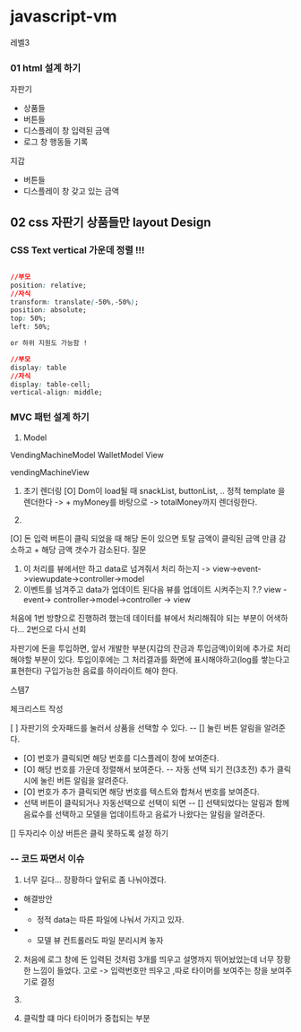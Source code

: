 # javascript-vm
레벨3


### 01 html 설계 하기 

자판기 
* 상품들 
* 버튼들 
* 디스플레이 창 입력된 금액
* 로그 창 행동들 기록 

지갑 
* 버튼들
* 디스플레이 창 갖고 있는 금액

## 02 css 자판기 상품들만 layout Design

### CSS Text vertical 가운데 정렬 !!!

```css

//부모
position: relative;
//자식
transform: translate(-50%,-50%);
position: absolute;
top: 50%;
left: 50%;

or 하위 지원도 가능함 ! 

//부모
display: table
//자식
display: table-cell;
vertical-align: middle;


```

### MVC 패턴 설계 하기 


1. Model 

VendingMachineModel
WalletModel
View

vendingMachineView 

1. 초기 렌더링 
[O] Dom이 load될 때  snackList, buttonList, .. 정적 template 을 렌더한다 
 -> + myMoney를 바탕으로 -> totalMoney까지 렌더링한다.

2.
[O] 돈 입력 버튼이 클릭 되었을 때 해당 돈이 있으면  토탈 금액이 클릭된 금액 만큼 감소하고 + 해당 금액 갯수가 감소된다. 
질문  
1. 이 처리를 뷰에서만 하고 data로 넘겨줘서 처리 하는지 ->  view->event->viewupdate->controller->model
2. 이벤트를 넘겨주고 data가 업데이트 된다음 뷰를 업데이트 시켜주는지 ?.?
view -event-> controller->model->controller -> view

처음에 1번 방향으로 진행하려 했는데 데이터를 뷰에서 처리해줘야 되는 부분이 어색하다... 
2번으로 다시 선회 


자판기에 돈을 투입하면, 앞서 개발한 부분(지갑의 잔금과 투입금액)이외에 추가로 처리해야할 부분이 있다. 투입이후에는 그 처리결과를 화면에 표시해야하고(log를 쌓는다고 표현한다) 구입가능한 음료를 하이라이트 해야 한다.

스템7

체크리스트 작성

[ ] 자판기의 숫자패드를 눌러서 상품을 선택할 수 있다. 
-- [] 눌린 버튼 알림을 알려준다. 
  - [O] 번호가 클릭되면 해당 번호를 디스플레이 창에 보여준다.
  - [O] 해당 번호를 가운데 정렬해서 보여준다.
  -- 자동 선택 되기 전(3초전) 추가 클릭시에  눌린 버튼 알림을 알려준다.
  - [O] 번호가 추가 클릭되면 해당 번호를 텍스트와 합쳐서 번호를 보여준다.
  - 선택 버튼이 클릭되거나 자동선택으로 선택이 되면
  -- [] 선택되었다는 알림과 함께 음료수를 선택하고 모델을 업데이트하고 음료가 나왔다는 알림을 알려준다.

[] 두자리수 이상 버튼은 클릭 못하도록 설정 하기

### -- 코드 짜면서 이슈
  

1. 너무 길다... 장황하다 앞뒤로 좀 나눠야겠다.

* 해결방안 
* * 정적 data는 따른 파일에 나눠서 가지고 있자. 
* * 모델 뷰 컨트롤러도 파일 분리시켜 놓자 

2. 처음에 로그 창에 돈 입력된 것처럼 3개를 띄우고 설명까지 뛰어놨었는데 너무 장황한 느낌이 들었다. 
고로 -> 입력번호만 띄우고 ,따로 타이머를 보여주는 창을 보여주기로 결정 


3. 

4. 클릭할 떄 마다 타이머가 중첩되는 부분



